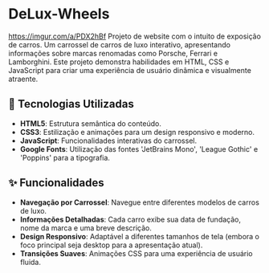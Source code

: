 # DeLux-Wheels
https://imgur.com/a/PDX2hBf
Projeto de website com o intuito de exposição de carros.
Um carrossel de carros de luxo interativo, apresentando informações sobre marcas renomadas como Porsche, Ferrari e Lamborghini. Este projeto demonstra habilidades em HTML, CSS e JavaScript para criar uma experiência de usuário dinâmica e visualmente atraente.

## 🚀 Tecnologias Utilizadas

* **HTML5**: Estrutura semântica do conteúdo.
* **CSS3**: Estilização e animações para um design responsivo e moderno.
* **JavaScript**: Funcionalidades interativas do carrossel.
* **Google Fonts**: Utilização das fontes 'JetBrains Mono', 'League Gothic' e 'Poppins' para a tipografia.

## ✨ Funcionalidades

* **Navegação por Carrossel**: Navegue entre diferentes modelos de carros de luxo.
* **Informações Detalhadas**: Cada carro exibe sua data de fundação, nome da marca e uma breve descrição.
* **Design Responsivo**: Adaptável a diferentes tamanhos de tela (embora o foco principal seja desktop para a apresentação atual).
* **Transições Suaves**: Animações CSS para uma experiência de usuário fluida.
